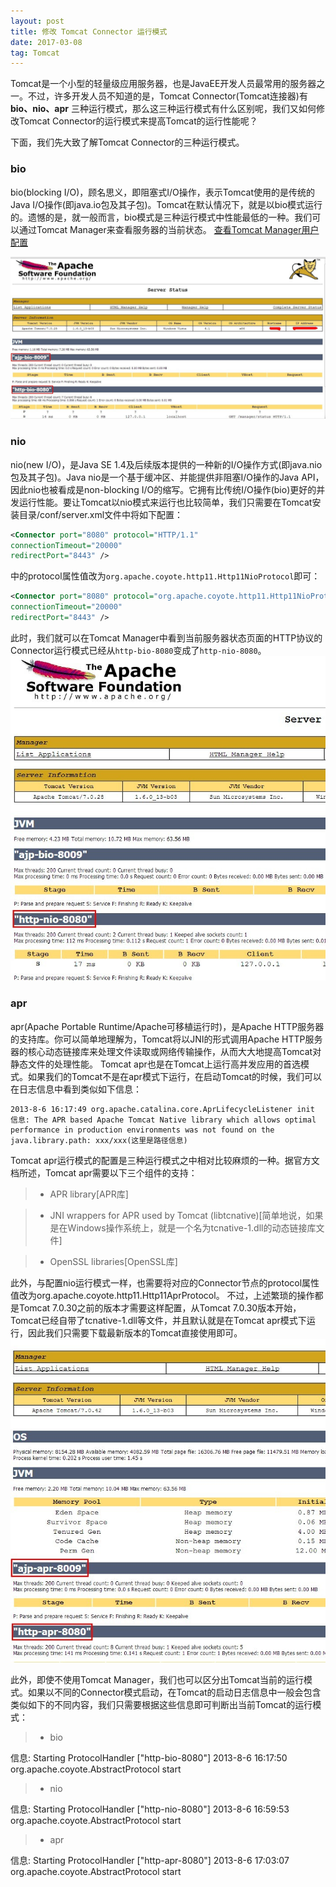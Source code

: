 ```yaml
---
layout: post
title: 修改 Tomcat Connector 运行模式
date: 2017-03-08
tag: Tomcat
---
```


Tomcat是一个小型的轻量级应用服务器，也是JavaEE开发人员最常用的服务器之一。不过，许多开发人员不知道的是，Tomcat Connector(Tomcat连接器)有 **bio、nio、apr** 三种运行模式，那么这三种运行模式有什么区别呢，我们又如何修改Tomcat Connector的运行模式来提高Tomcat的运行性能呢？

下面，我们先大致了解Tomcat Connector的三种运行模式。

### bio
bio(blocking I/O)，顾名思义，即阻塞式I/O操作，表示Tomcat使用的是传统的Java I/O操作(即java.io包及其子包)。Tomcat在默认情况下，就是以bio模式运行的。遗憾的是，就一般而言，bio模式是三种运行模式中性能最低的一种。我们可以通过Tomcat Manager来查看服务器的当前状态。
[查看Tomcat Manager用户配置](https://pnoker.github.io/2017/03/Tomcat_Manager用户配置/)

![](/images/posts/tomcat/tomcat-status-bio.png)


### nio
nio(new I/O)，是Java SE 1.4及后续版本提供的一种新的I/O操作方式(即java.nio包及其子包)。Java nio是一个基于缓冲区、并能提供非阻塞I/O操作的Java API，因此nio也被看成是non-blocking I/O的缩写。它拥有比传统I/O操作(bio)更好的并发运行性能。要让Tomcat以nio模式来运行也比较简单，我们只需要在Tomcat安装目录/conf/server.xml文件中将如下配置：
```xml
<Connector port="8080" protocol="HTTP/1.1"
connectionTimeout="20000"
redirectPort="8443" />
```
中的protocol属性值改为```org.apache.coyote.http11.Http11NioProtocol```即可：
```xml
<Connector port="8080" protocol="org.apache.coyote.http11.Http11NioProtocol"
connectionTimeout="20000"
redirectPort="8443" />
```
此时，我们就可以在Tomcat Manager中看到当前服务器状态页面的HTTP协议的Connector运行模式已经从```http-bio-8080```变成了```http-nio-8080```。
![](/images/posts/tomcat/tomcat-status-nio.png)


### apr
apr(Apache Portable Runtime/Apache可移植运行时)，是Apache HTTP服务器的支持库。你可以简单地理解为，Tomcat将以JNI的形式调用Apache HTTP服务器的核心动态链接库来处理文件读取或网络传输操作，从而大大地提高Tomcat对静态文件的处理性能。 Tomcat apr也是在Tomcat上运行高并发应用的首选模式。如果我们的Tomcat不是在apr模式下运行，在启动Tomcat的时候，我们可以在日志信息中看到类似如下信息：
```log
2013-8-6 16:17:49 org.apache.catalina.core.AprLifecycleListener init
信息: The APR based Apache Tomcat Native library which allows optimal performance in production environments was not found on the java.library.path: xxx/xxx(这里是路径信息)
```
Tomcat apr运行模式的配置是三种运行模式之中相对比较麻烦的一种。据官方文档所述，Tomcat apr需要以下三个组件的支持：

>- APR library[APR库]

>- JNI wrappers for APR used by Tomcat (libtcnative)[简单地说，如果是在Windows操作系统上，就是一个名为tcnative-1.dll的动态链接库文件]

>- OpenSSL libraries[OpenSSL库]

此外，与配置nio运行模式一样，也需要将对应的Connector节点的protocol属性值改为org.apache.coyote.http11.Http11AprProtocol。 不过，上述繁琐的操作都是Tomcat 7.0.30之前的版本才需要这样配置，从Tomcat 7.0.30版本开始，Tomcat已经自带了tcnative-1.dll等文件，并且默认就是在Tomcat apr模式下运行，因此我们只需要下载最新版本的Tomcat直接使用即可。
![](/images/posts/tomcat/tomcat-status-apr.png)

此外，即使不使用Tomcat Manager，我们也可以区分出Tomcat当前的运行模式。如果以不同的Connector模式启动，在Tomcat的启动日志信息中一般会包含类似如下的不同内容，我们只需要根据这些信息即可判断出当前Tomcat的运行模式：
>- bio

信息: Starting ProtocolHandler ["http-bio-8080"] 2013-8-6 16:17:50 org.apache.coyote.AbstractProtocol start
>- nio

信息: Starting ProtocolHandler ["http-nio-8080"] 2013-8-6 16:59:53 org.apache.coyote.AbstractProtocol start
>- apr

信息: Starting ProtocolHandler ["http-apr-8080"] 2013-8-6 17:03:07 org.apache.coyote.AbstractProtocol start